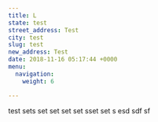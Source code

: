 ```yaml
---
title: L
state: test
street_address: Test
city: test
slug: test
new_address: Test
date: 2018-11-16 05:17:44 +0000
menu:
  navigation:
    weight: 6

---
```

test sets set  set  set set sset set s esd sdf sf